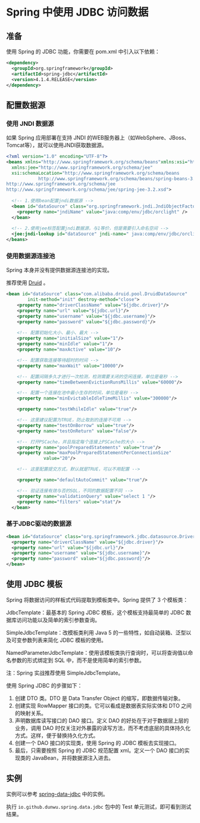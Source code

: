 # Spring 中使用 JDBC 访问数据

## 准备

使用 Spring 的 JDBC 功能，你需要在 pom.xml 中引入以下依赖：

```xml
<dependency>
  <groupId>org.springframework</groupId>
  <artifactId>spring-jdbc</artifactId>
  <version>4.1.4.RELEASE</version>
</dependency>
```

## 配置数据源

### 使用 JNDI 数据源

如果 Spring 应用部署在支持 JNDI 的WEB服务器上（如WebSphere、JBoss、Tomcat等），就可以使用JNDI获取数据源。

```xml
<?xml version="1.0" encoding="UTF-8"?>
<beans xmlns="http://www.springframework.org/schema/beans"xmlns:xsi="http://www.w3.org/2001/XMLSchema-instance"
  xmlns:jee="http://www.springframework.org/schema/jee"
  xsi:schemaLocation="http://www.springframework.org/schema/beans
            http://www.springframework.org/schema/beans/spring-beans-3.2.xsd
http://www.springframework.org/schema/jee
http://www.springframework.org/schema/jee/spring-jee-3.2.xsd">
 
  <!-- 1.使用bean配置jndi数据源 -->
  <bean id="dataSource" class="org.springframework.jndi.JndiObjectFactoryBean">
    <property name="jndiName" value="java:comp/env/jdbc/orclight" />
  </bean>
 
  <!-- 2.使用jee标签配置jndi数据源，与1等价，但是需要引入命名空间 -->
  <jee:jndi-lookup id="dataSource" jndi-name=" java:comp/env/jdbc/orclight" />
</beans>
```

### 使用数据源连接池

Spring 本身并没有提供数据源连接池的实现。

推荐使用 [Druid](https://github.com/alibaba/druid) 。

```xml
<bean id="dataSource" class="com.alibaba.druid.pool.DruidDataSource"
        init-method="init" destroy-method="close">
    <property name="driverClassName" value="${jdbc.driver}"/>
    <property name="url" value="${jdbc.url}"/>
    <property name="username" value="${jdbc.username}"/>
    <property name="password" value="${jdbc.password}"/>
  
    <!-- 配置初始化大小、最小、最大 -->
    <property name="initialSize" value="1"/>
    <property name="minIdle" value="1"/>
    <property name="maxActive" value="10"/>

    <!-- 配置获取连接等待超时的时间 -->
    <property name="maxWait" value="10000"/>

    <!-- 配置间隔多久才进行一次检测，检测需要关闭的空闲连接，单位是毫秒 -->
    <property name="timeBetweenEvictionRunsMillis" value="60000"/>

    <!-- 配置一个连接在池中最小生存的时间，单位是毫秒 -->
    <property name="minEvictableIdleTimeMillis" value="300000"/>

    <property name="testWhileIdle" value="true"/>

    <!-- 这里建议配置为TRUE，防止取到的连接不可用 -->
    <property name="testOnBorrow" value="true"/>
    <property name="testOnReturn" value="false"/>

    <!-- 打开PSCache，并且指定每个连接上PSCache的大小 -->
    <property name="poolPreparedStatements" value="true"/>
    <property name="maxPoolPreparedStatementPerConnectionSize"
              value="20"/>

    <!-- 这里配置提交方式，默认就是TRUE，可以不用配置 -->

    <property name="defaultAutoCommit" value="true"/>

    <!-- 验证连接有效与否的SQL，不同的数据配置不同 -->
    <property name="validationQuery" value="select 1 "/>
    <property name="filters" value="stat"/>
  </bean>
```

### 基于JDBC驱动的数据源

```xml
<bean id="dataSource" class="org.springframework.jdbc.datasource.DriverManagerDataSource">
  <property name="driverClassName" value="${jdbc.driver}"/>
  <property name="url" value="${jdbc.url}"/>
  <property name="username" value="${jdbc.username}"/>
  <property name="password" value="${jdbc.password}"/>
</bean>
```

## 使用 JDBC 模板

Spring 将数据访问的样板式代码提取到模板类中。Spring 提供了 3 个模板类：

JdbcTemplate：最基本的 Spring JDBC 模板，这个模板支持最简单的 JDBC 数据库访问功能以及简单的索引参数查询。

SimpleJdbcTemplate：改模板类利用 Java 5 的一些特性，如自动装箱、泛型以及可变参数列表来简化 JDBC 模板的使用。

NamedParameterJdbcTemplate：使用该模板类执行查询时，可以将查询值以命名参数的形式绑定到 SQL 中，而不是使用简单的索引参数。

注：Spring 实战推荐使用 SimpleJdbcTemplate。

使用 Spring JDBC 的步骤如下：

1. 创建 DTO 类。DTO 是 Data Transfer Object 的缩写，即数据传输对象。
2. 创建实现 RowMapper 接口的类。它可以看成是数据表实际实体和 DTO 之间的映射关系。
3. 声明数据库读写接口的 DAO 接口。定义 DAO 的好处在于对于数据层上层的业务，调用 DAO 时仅关注对外暴露的读写方法，而不考虑底层的具体持久化方式。这样，便于替换持久化方式。
4. 创建一个 DAO 接口的实现类，使用 Spring 的 JDBC 模板去实现接口。
5. 最后，只需要按照 Spring 的 JDBC 规范配置 xml。定义一个 DAO 接口的实现类的 JavaBean，并将数据源注入进去。

## 实例

实例可以参考 [spring-data-jdbc]() 中的实例。

执行 `io.github.dunwu.spring.data.jdbc` 包中的 Test 单元测试，即可看到测试结果。
